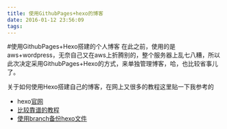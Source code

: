 ```yaml
---
title: 使用GithubPages+hexo的博客
date: 2016-01-12 23:56:09
tags:
---
```

#使用GithubPages+Hexo搭建的个人博客
在此之前，使用的是aws+wordpress，无奈自己又在aws上折腾别的，整个服务器上乱七八糟，所以此次决定采用GithubPages+Hexo的方式，来单独管理博客，哈，也比较省事儿了。

关于如何使用Hexo搭建自己的博客，在网上又很多的教程这里贴一下我参考的

* hexo[官网](https://hexo.io/docs/index.html)
* [比较靠谱的教程](http://ibruce.info/2013/11/22/hexo-your-blog/)
* [使用branch备份hexo文件](http://crazymilk.github.io/2015/12/28/GitHub-Pages-Hexo%E6%90%AD%E5%BB%BA%E5%8D%9A%E5%AE%A2/)

